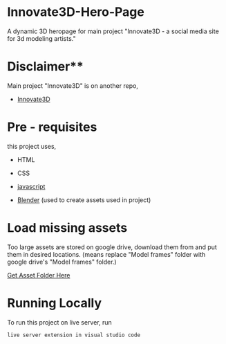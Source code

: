 # Innovate3D-Hero-Page

A dynamic 3D heropage for main project "Innovate3D - a social media site for 3d modeling artists."

# Disclaimer**
Main project "Innovate3D" is on another repo,

- [Innovate3D](https://github.com/prasadcode58/Innovate3D)

# Pre - requisites

this project uses,

- HTML

- CSS

- [javascript](https://developer.mozilla.org/en-US/docs/Web/JavaScript)

- [Blender](https://www.blender.org/) (used to create assets used in project)

# Load missing assets

Too large assets are stored on google drive, download them from and put them in desired locations.
(means replace "Model frames" folder with google drive's "Model frames" folder.)

[Get Asset Folder Here](https://drive.google.com/drive/folders/1y6nCO4Pt2j0oRWAvcAxyl72B2o8LeY8X?usp=sharing)


# Running Locally

To run this project on live server, run

`live server extension in visual studio code`
